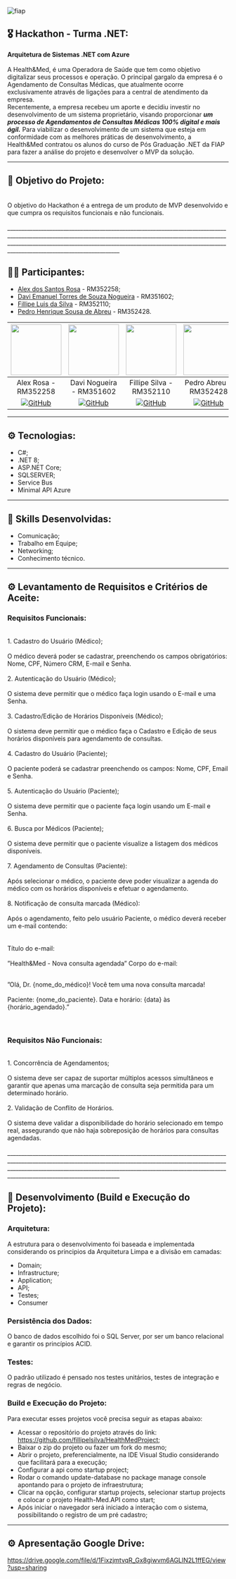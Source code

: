 ![fiap](https://github.com/daviEmanuelNogueira/Crm/assets/104274261/1c28656a-8218-41ed-aeed-5aeae252becc)

## 🎖️ Hackathon - Turma .NET:
**Arquitetura de Sistemas .NET com Azure** <br>
<br>
A Health&Med, é uma Operadora de Saúde que tem como objetivo digitalizar seus processos e operação. O principal gargalo da empresa é o Agendamento de Consultas Médicas, que atualmente ocorre exclusivamente através de ligações para a central de atendimento da empresa. <br>
Recentemente, a empresa recebeu um aporte e decidiu investir no desenvolvimento de um sistema proprietário, visando proporcionar ***um processo de Agendamentos de Consultas Médicas 100% digital e mais ágil.***
Para viabilizar o desenvolvimento de um sistema que esteja em conformidade
com as melhores práticas de desenvolvimento, a Health&Med contratou os alunos
do curso de Pós Graduação .NET da FIAP para fazer a análise do projeto e
desenvolver o MVP da solução.
__________________________________________________________________________________________________________________________________________________________________________________________________________________________________________________________________________________

## 📱 Objetivo do Projeto:
<br>
O objetivo do Hackathon é a entrega de um produto de MVP desenvolvido e que
cumpra os requisitos funcionais e não funcionais. <br>
<br>
__________________________________________________________________________________________________________________________________________________________________________________________________________________________________________________________________________________

## 💂‍♀️ Participantes: 

- [Alex dos Santos Rosa](https://github.com/aleqsrosa) - RM352258; 
- [Davi Emanuel Torres de Souza Nogueira](https://github.com/daviEmanuelNogueira) - RM351602;
- [Fillipe Luis da Silva](https://github.com/fillipelsilva) - RM352110;
- [Pedro Henrique Sousa de Abreu](https://github.com/PedroAbreuHS) - RM352428.

| [<img loading= "lazy" src = "https://github.com/daviEmanuelNogueira/Crm/assets/104274261/2b4eee74-cbab-4192-91ab-19b75e45bc87" width=115>](https://github.com/aleqsrosa) | [<img loading= "lazy" src = "https://github.com/daviEmanuelNogueira/Crm/assets/104274261/e556f2d4-5312-4670-a54a-046c7de3a42d" width=115>](https://github.com/daviEmanuelNogueira) | [<img loading= "lazy" src = "https://github.com/daviEmanuelNogueira/Crm/assets/104274261/1455c943-2f52-4fcf-999b-1f1614f5cf0a" width=115>](https://github.com/fillipelsilva) | [<img loading= "lazy" src = "https://github.com/daviEmanuelNogueira/Crm/assets/104274261/0c879524-949c-492d-bf16-ea613defa63e" width=115>](https://github.com/PedroAbreuHS)
| :---: | :---: | :---: | :---: |
| Alex Rosa - RM352258 | Davi Nogueira - RM351602 | Fillipe Silva - RM352110 | Pedro Abreu - RM352428 |
| [![GitHub](https://img.shields.io/badge/-black?style=flat-square&logo=Github&link=https://github.com/danielecastroalves)](https://github.com/aleqsrosa) | [![GitHub](https://img.shields.io/badge/-black?style=flat-square&logo=Github&link=https://github.com/danielecastroalves)](https://github.com/daviEmanuelNogueira) | [![GitHub](https://img.shields.io/badge/-black?style=flat-square&logo=Github&link=https://github.com/danielecastroalves)](https://github.com/fillipelsilva) | [![GitHub](https://img.shields.io/badge/-black?style=flat-square&logo=Github&link=https://github.com/danielecastroalves)](https://github.com/PedroAbreuHS) |
__________________________________________________________________________________________________________________________________________________________________________________________________________________________________________________________________________________

## ⚙️ Tecnologias:
* C#;
* .NET 8;
* ASP.NET Core;
* SQLSERVER;
* Service Bus
* Minimal API Azure
__________________________________________________________________________________________________________________________________________________________________________________________________________________________________________________________________________________

## 🥋 Skills Desenvolvidas:
* Comunicação;
* Trabalho em Equipe;
* Networking;
* Conhecimento técnico.
__________________________________________________________________________________________________________________________________________________________________________________________________________________________________________________________________________________


## ⚙️ Levantamento de Requisitos e Critérios de Aceite:

### Requisitos Funcionais:<br>
<br>
1. Cadastro do Usuário (Médico); <br>
<br>
O médico deverá poder se cadastrar, preenchendo os campos
obrigatórios: Nome, CPF, Número CRM, E-mail e Senha.<br>
<br>
2. Autenticação do Usuário (Médico);<br>
<br>
O sistema deve permitir que o médico faça login usando o E-mail e uma
Senha.<br>
<br>
3. Cadastro/Edição de Horários Disponíveis (Médico);<br>
<br>
O sistema deve permitir que o médico faça o Cadastro e Edição de seus
horários disponíveis para agendamento de consultas.<br>
<br>
4. Cadastro do Usuário (Paciente);<br>
<br>
O paciente poderá se cadastrar preenchendo os campos: Nome, CPF, Email
e Senha.<br>
<br>
5. Autenticação do Usuário (Paciente);<br>
<br>
O sistema deve permitir que o paciente faça login usando um E-mail e
Senha.<br>
<br>
6. Busca por Médicos (Paciente);<br>
<br>
O sistema deve permitir que o paciente visualize a listagem dos médicos
disponíveis.<br>
<br>
7. Agendamento de Consultas (Paciente):<br>
<br>
Após selecionar o médico, o paciente deve poder visualizar a agenda do
médico com os horários disponíveis e efetuar o agendamento.<br>
<br>
8. Notificação de consulta marcada (Médico):<br>
<br>
Após o agendamento, feito pelo usuário Paciente, o médico deverá
receber um e-mail contendo: <br>
<br>
<br>
Título do e-mail: <br>
<br>
”Health&Med - Nova consulta agendada”
Corpo do e-mail:<br>
<br>

”Olá, Dr. {nome_do_médico}!
Você tem uma nova consulta marcada!<br>
<br>
Paciente: {nome_do_paciente}.
Data e horário: {data} às {horário_agendado}.” <br>
<br>
<br>

### Requisitos Não Funcionais:<br>
<br>
1. Concorrência de Agendamentos;<br>
<br>
O sistema deve ser capaz de suportar múltiplos acessos simultâneos e
garantir que apenas uma marcação de consulta seja permitida para um
determinado horário.<br>
<br>
2. Validação de Conflito de Horários.<br>
<br>
O sistema deve validar a disponibilidade do horário selecionado em tempo
real, assegurando que não haja sobreposição de horários para consultas
agendadas.<br>
<br>
__________________________________________________________________________________________________________________________________________________________________________________________________________________________________________________________________________________

## 🧪 Desenvolvimento (Build e Execução do Projeto):

### Arquitetura:
A estrutura para o desenvolvimento foi baseada e implementada considerando os principios da Arquitetura Limpa e a divisão em camadas:
- Domain;
- Infrastructure;
- Application;
- API;
- Testes;
- Consumer

### Persistência dos Dados:
O banco de dados escolhido foi o SQL Server, por ser um banco relacional e garantir os princípios ACID.

### Testes:
O padrão utilizado é pensado nos testes unitários, testes de integração e regras de negócio.

### Build e Execução do Projeto:
Para executar esses projetos você precisa seguir as etapas abaixo:
- Acessar o repositório do projeto através do link: https://github.com/fillipelsilva/HealthMedProject;
- Baixar o zip do projeto ou fazer um fork do mesmo;
- Abrir o projeto, preferencialmente, na IDE Visual Studio considerando que facilitará para a execução;
- Configurar a api como startup project;
- Rodar o comando update-database no package manage console apontando para o projeto de infraestrutura;
- Clicar na opção, configurar startup projects, selecionar startup projects e colocar o projeto Health-Med.API como start;
- Após iniciar o navegador será iniciado a interação com o sistema, possibilitando o registro de um pré cadastro;

__________________________________________________________________________________________________________________________________________________________________________________________________________________________________________________________________________________

## ⚙️ Apresentação Google Drive:

https://drive.google.com/file/d/1FixzjmtvqR_Gx8giwvm6AGLlN2L1ffEG/view?usp=sharing
